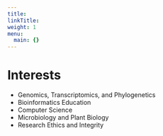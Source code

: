 ```yaml
---
title:
linkTitle:
weight: 1
menu:
  main: {}
---
```


# Interests

 * Genomics, Transcriptomics, and Phylogenetics
 * Bioinformatics Education
 * Computer Science
 * Microbiology and Plant Biology
 * Research Ethics and Integrity